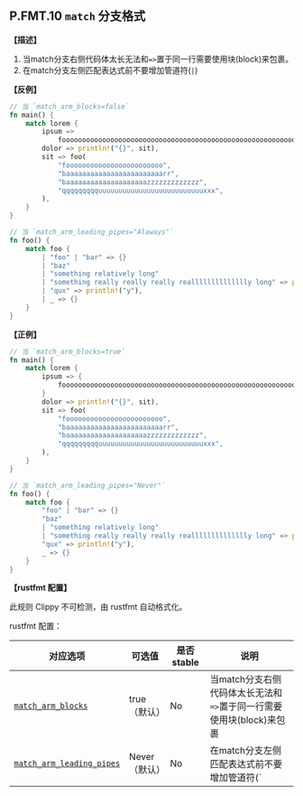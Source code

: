 ## P.FMT.10  `match` 分支格式

**【描述】**

1. 当match分支右侧代码体太长无法和`=>`置于同一行需要使用块(block)来包裹。
2. 在match分支左侧匹配表达式前不要增加管道符(`|`)

**【反例】**

```rust
// 当 `match_arm_blocks=false`
fn main() {
    match lorem {
        ipsum => 
            foooooooooooooooooooooooooooooooooooooooooooooooooooooooooooooooooooooooooooooooo(x),
        dolor => println!("{}", sit),
        sit => foo(
            "foooooooooooooooooooooooo",
            "baaaaaaaaaaaaaaaaaaaaaaaarr",
            "baaaaaaaaaaaaaaaaaaaazzzzzzzzzzzzz",
            "qqqqqqqqquuuuuuuuuuuuuuuuuuuuuuuuuuxxx",
        ),
    }
}

// 当 `match_arm_leading_pipes="Alaways"`
fn foo() {
    match foo {
        | "foo" | "bar" => {}
        | "baz"
        | "something relatively long"
        | "something really really really realllllllllllllly long" => println!("x"),
        | "qux" => println!("y"),
        | _ => {}
    }
}
```

**【正例】**

```rust
// 当 `match_arm_blocks=true`
fn main() {
    match lorem {
        ipsum => { 
            foooooooooooooooooooooooooooooooooooooooooooooooooooooooooooooooooooooooooooooooo(x)
        }
        dolor => println!("{}", sit),
        sit => foo(
            "foooooooooooooooooooooooo",
            "baaaaaaaaaaaaaaaaaaaaaaaarr",
            "baaaaaaaaaaaaaaaaaaaazzzzzzzzzzzzz",
            "qqqqqqqqquuuuuuuuuuuuuuuuuuuuuuuuuuxxx",
        ),
    }
}

// 当 `match_arm_leading_pipes="Never"`
fn foo() {
    match foo {
        "foo" | "bar" => {}
        "baz"
        | "something relatively long"
        | "something really really really realllllllllllllly long" => println!("x"),
        "qux" => println!("y"),
        _ => {}
    }
}
```

**【rustfmt 配置】**

此规则 Clippy 不可检测，由 rustfmt 自动格式化。

rustfmt 配置：

| 对应选项 | 可选值 | 是否 stable | 说明 |
| ------ | ---- | ---- | ---- | 
| [`match_arm_blocks`](https://rust-lang.github.io/rustfmt/?#match_arm_blocks) | true（默认） | No | 当match分支右侧代码体太长无法和`=>`置于同一行需要使用块(block)来包裹|
| [`match_arm_leading_pipes`](https://rust-lang.github.io/rustfmt/?#match_arm_leading_pipes) | Never（默认） | No| 在match分支左侧匹配表达式前不要增加管道符(`|`) |
